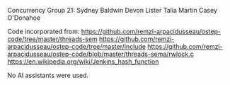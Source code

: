 Concurrency Group 21:
Sydney Baldwin
Devon Lister
Talia Martin
Casey O'Donahoe

Code incorporated from:
https://github.com/remzi-arpacidusseau/ostep-code/tree/master/threads-sem
https://github.com/remzi-arpacidusseau/ostep-code/tree/master/include
https://github.com/remzi-arpacidusseau/ostep-code/blob/master/threads-sema/rwlock.c
https://en.wikipedia.org/wiki/Jenkins_hash_function

No AI assistants were used.